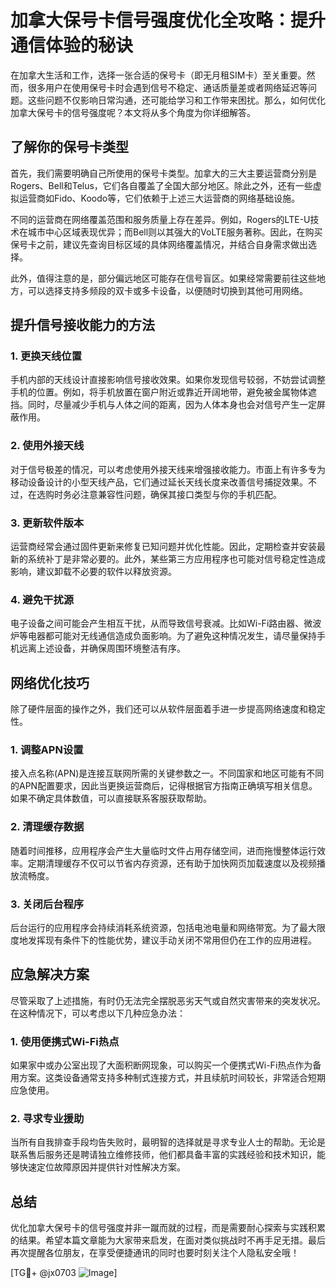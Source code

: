 # 加拿大保号卡信号强度优化全攻略：提升通信体验的秘诀

在加拿大生活和工作，选择一张合适的保号卡（即无月租SIM卡）至关重要。然而，很多用户在使用保号卡时会遇到信号不稳定、通话质量差或者网络延迟等问题。这些问题不仅影响日常沟通，还可能给学习和工作带来困扰。那么，如何优化加拿大保号卡的信号强度呢？本文将从多个角度为你详细解答。

## 了解你的保号卡类型

首先，我们需要明确自己所使用的保号卡类型。加拿大的三大主要运营商分别是Rogers、Bell和Telus，它们各自覆盖了全国大部分地区。除此之外，还有一些虚拟运营商如Fido、Koodo等，它们依赖于上述三大运营商的网络基础设施。

不同的运营商在网络覆盖范围和服务质量上存在差异。例如，Rogers的LTE-U技术在城市中心区域表现优异；而Bell则以其强大的VoLTE服务著称。因此，在购买保号卡之前，建议先查询目标区域的具体网络覆盖情况，并结合自身需求做出选择。

此外，值得注意的是，部分偏远地区可能存在信号盲区。如果经常需要前往这些地方，可以选择支持多频段的双卡或多卡设备，以便随时切换到其他可用网络。

## 提升信号接收能力的方法

### 1. 更换天线位置
手机内部的天线设计直接影响信号接收效果。如果你发现信号较弱，不妨尝试调整手机的位置。例如，将手机放置在窗户附近或靠近开阔地带，避免被金属物体遮挡。同时，尽量减少手机与人体之间的距离，因为人体本身也会对信号产生一定屏蔽作用。

### 2. 使用外接天线
对于信号极差的情况，可以考虑使用外接天线来增强接收能力。市面上有许多专为移动设备设计的小型天线产品，它们通过延长天线长度来改善信号捕捉效果。不过，在选购时务必注意兼容性问题，确保其接口类型与你的手机匹配。

### 3. 更新软件版本
运营商经常会通过固件更新来修复已知问题并优化性能。因此，定期检查并安装最新的系统补丁是非常必要的。此外，某些第三方应用程序也可能对信号稳定性造成影响，建议卸载不必要的软件以释放资源。

### 4. 避免干扰源
电子设备之间可能会产生相互干扰，从而导致信号衰减。比如Wi-Fi路由器、微波炉等电器都可能对无线通信造成负面影响。为了避免这种情况发生，请尽量保持手机远离上述设备，并确保周围环境整洁有序。

## 网络优化技巧

除了硬件层面的操作之外，我们还可以从软件层面着手进一步提高网络速度和稳定性。

### 1. 调整APN设置
接入点名称(APN)是连接互联网所需的关键参数之一。不同国家和地区可能有不同的APN配置要求，因此当更换运营商后，记得根据官方指南正确填写相关信息。如果不确定具体数值，可以直接联系客服获取帮助。

### 2. 清理缓存数据
随着时间推移，应用程序会产生大量临时文件占用存储空间，进而拖慢整体运行效率。定期清理缓存不仅可以节省内存资源，还有助于加快网页加载速度以及视频播放流畅度。

### 3. 关闭后台程序
后台运行的应用程序会持续消耗系统资源，包括电池电量和网络带宽。为了最大限度地发挥现有条件下的性能优势，建议手动关闭不常用但仍在工作的应用进程。

## 应急解决方案

尽管采取了上述措施，有时仍无法完全摆脱恶劣天气或自然灾害带来的突发状况。在这种情况下，可以考虑以下几种应急办法：

### 1. 使用便携式Wi-Fi热点
如果家中或办公室出现了大面积断网现象，可以购买一个便携式Wi-Fi热点作为备用方案。这类设备通常支持多种制式连接方式，并且续航时间较长，非常适合短期应急使用。

### 2. 寻求专业援助
当所有自我排查手段均告失败时，最明智的选择就是寻求专业人士的帮助。无论是联系售后服务还是聘请独立维修技师，他们都具备丰富的实践经验和技术知识，能够快速定位故障原因并提供针对性解决方案。

## 总结

优化加拿大保号卡的信号强度并非一蹴而就的过程，而是需要耐心探索与实践积累的结果。希望本篇文章能为大家带来启发，在面对类似挑战时不再手足无措。最后再次提醒各位朋友，在享受便捷通讯的同时也要时刻关注个人隐私安全哦！

[TG💪+ @jx0703 ![Image](https://github.com/user-attachments/assets/dbca1d08-cadb-493c-b0ec-ad6f7a83f270)]